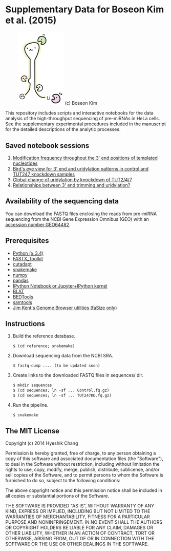 # Supplementary Data for Boseon Kim et al. (2015)

<figure>
<img src="https://raw.githubusercontent.com/hyeshik/bskim-2015-pre-miRNA/master/images/uridylating-tuts.png" width="142px">
<figurecaption>(c) Boseon Kim</figurecaption>
</figure>

This repository includes scripts and interactive notebooks for the data analysis of the high-throughput
sequencing of pre-miRNAs in HeLa cells. See the supplementary experimental procedures included in the
manuscript for the detailed descriptions of the analytic processes.


## Saved notebook sessions

1. [Modification frequency throughout the 3' end positions of templated nucleotides](http://nbviewer.ipython.org/github/hyeshik/bskim-2015-pre-miRNA/blob/master/notes/plot-modifications-endpos-frequency-circles.ipynb)
1. [Bird's eye view for 3' end and uridylation patterns in control and TUT247 knockdown samples](http://nbviewer.ipython.org/github/hyeshik/bskim-2015-pre-miRNA/blob/master/notes/plot-uridylation-rate-change-by-position.ipynb)
1. [Global change of uridylation by knockdown of TUT2/4/7](http://nbviewer.ipython.org/github/hyeshik/bskim-2015-pre-miRNA/blob/master/notes/plot-global-uridylation-changes.ipynb)
1. [Relationships between 3' end trimming and uridylation?](http://nbviewer.ipython.org/github/hyeshik/bskim-2015-pre-miRNA/blob/master/notes/plot-trimming-and-uridylation.ipynb)

## Availability of the sequencing data

You can download the FASTQ files enclosing the reads from pre-miRNA sequencing
from the NCBI Gene Expression Omnibus (GEO) with an
[accession number GEO64482](http://www.ncbi.nlm.nih.gov/geo/query/acc.cgi?acc=GSE64482).

## Prerequisites

* [Python (≥ 3.4)](https://www.python.org)
* [FASTX_Toolkit](http://hannonlab.cshl.edu/fastx_toolkit/)
* [cutadapt](https://code.google.com/p/cutadapt/)
* [snakemake](https://bitbucket.org/johanneskoester/snakemake)
* [numpy](http://www.numpy.org)
* [pandas](http://pandas.pydata.org)
* [IPython Notebook or Jupyter+IPython kernel](http://ipython.org)
* [BLAT](https://genome.ucsc.edu/FAQ/FAQblat.html)
* [BEDTools](https://github.com/arq5x/bedtools2)
* [samtools](http://www.htslib.org)
* [Jim Kent's Genome Browser utilities (faSize only)](https://genome.ucsc.edu/util.html)

## Instructions

1. Build the reference database.

   ```
   $ (cd reference; snakemake)
   ```

1. Download sequencing data from the NCBI SRA.

   ```
   $ fastq-dump .... (to be updated soon)
   ```

1. Create links to the downloaded FASTQ files in sequences/ dir.
 
   ```
   $ mkdir sequences
   $ (cd sequences; ln -sf ... Control.fq.gz)
   $ (cd sequences; ln -sf ... TUT247KD.fq.gz)
   ```

1. Run the pipeline.

   ```
   $ snakemake
   ```


## The MIT License

Copyright (c) 2014 Hyeshik Chang

Permission is hereby granted, free of charge, to any person obtaining a copy
of this software and associated documentation files (the "Software"), to deal
in the Software without restriction, including without limitation the rights
to use, copy, modify, merge, publish, distribute, sublicense, and/or sell
copies of the Software, and to permit persons to whom the Software is
furnished to do so, subject to the following conditions:

The above copyright notice and this permission notice shall be included in
all copies or substantial portions of the Software.

THE SOFTWARE IS PROVIDED "AS IS", WITHOUT WARRANTY OF ANY KIND, EXPRESS OR
IMPLIED, INCLUDING BUT NOT LIMITED TO THE WARRANTIES OF MERCHANTABILITY,
FITNESS FOR A PARTICULAR PURPOSE AND NONINFRINGEMENT. IN NO EVENT SHALL THE
AUTHORS OR COPYRIGHT HOLDERS BE LIABLE FOR ANY CLAIM, DAMAGES OR OTHER
LIABILITY, WHETHER IN AN ACTION OF CONTRACT, TORT OR OTHERWISE, ARISING FROM,
OUT OF OR IN CONNECTION WITH THE SOFTWARE OR THE USE OR OTHER DEALINGS IN
THE SOFTWARE.
